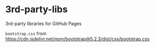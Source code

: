 # 3rd-party-libs
3rd-party libraries for GitHub Pages

`bootstrap.css` from https://cdn.jsdelivr.net/npm/bootstrap@5.2.3/dist/css/bootstrap.css
